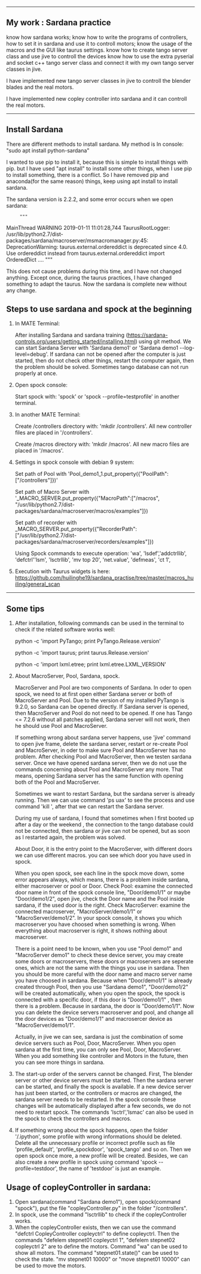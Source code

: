 


-----------------------------------------------------------------------------------------------------------------------------------------
My work : Sardana practice
-----------------------------------------------------------------------------------------------------------------------------------------

   know how sardana works;
   know how to write the programs of controllers, how to set it in sardana and use it to controll motors;
   know the usage of the macros and the GUI like taurus settings.
   know how to create tango server class and use jive to controll the devices 
   know how to use the extra pyserial and socket c++ tango server class and connect it with my own tango server classes in jive. 
  
   I have implemented new tango server classes in jive to controll the blender blades and the real motors. 
   
   I have implemented new copley controller into sardana and it can controll the real motors.
   
  
  ----------------------------------------------------------------------------------------------------------------------------------------- 
 Install Sardana
-----------------------------------------------------------------------------------------------------------------------------------------
There are different methods to install sardana. My method is
In console: "sudo apt install python-sardana"

I wanted to use pip to install it, because this is simple to install things with pip. but I have used "apt install" to install some other things, when I use pip to install something, there is a conflict. So I have removed pip and anaconda(for the same reason) things, keep using apt install to install sardana. 

The sardana version is 2.2.2, and some error occurs when we open sardana:


         """
MainThread     WARNING  2019-01-11 11:01:28,744 TaurusRootLogger: /usr/lib/python2.7/dist-packages/sardana/macroserver/msmacromanager.py:45: DeprecationWarning: taurus.external.ordereddict is deprecated since 4.0. Use ordereddict instead
  from taurus.external.ordereddict import OrderedDict .... """
                
This does not cause problems during this time, and I have not changed anything. Except once, during the taurus practices, I have changed something to adapt the taurus. Now the sardana is complete new without any change. 


Steps to use sardana and spock at the beginning
-----------------------------------------------------------------------------------------------------------------------------------------

1. In MATE Terminal:
  
    After installing Sardana and sardana training (https://sardana-controls.org/users/getting_started/installing.html) using git method. We can start Sardana Server with 'Sardana demo1' or 'Sardana demo1 --log-level=debug'.
    If sardana can not be opened after the computer is just started, then do not check other things, restart the computer again, then the problem should be solved. Sometimes tango database can not run properly at once. 
  
2. Open spock console: 
  
    Start spock with: 'spock' or 'spock --profile=testprofile' in another terminal.
    
3. In another MATE Terminal: 
  
    Create /controllers directory with: 'mkdir /controllers'. All new controller files are placed in '/controllers'.
  
    Create /macros directory with: 'mkdir /macros'. All new macro files are placed in '/macros'. 
  
4. Settings in spock console with debian 9 system:
   
   Set path of Pool with 'Pool_demo1_1.put_property({"PoolPath":["/controllers"]})'
   
   Set path of Macro Server with '_MACRO_SERVER.put_property({"MacroPath":["/macros", "/usr/lib/python2.7/dist-packages/sardana/macroserver/macros/examples"]})
   
   Set path of recorder with _MACRO_SERVER.put_property({"RecorderPath":["/usr/lib/python2.7/dist-packages/sardana/macroserver/recorders/examples"]})
   
   Using Spock commands to execute operation: 'wa', 'lsdef','addctrllib', 'defctrl''lsm', 'lsctrllib', 'mv top 20', 'net.value', 'defmeas', 'ct 1',
   
 5. Execution with Taurus widgets is here: https://github.com/huilinghe19/sardana_practise/tree/master/macros_huiling/general_scan
   


-----------------------------------------------------------------------------------------------------------------------------------------
Some tips
-----------------------------------------------------------------------------------------------------------------------------------------


1. After installation, following commands can be used in the terminal to check if the related software works well:

    python -c 'import PyTango; print PyTango.Release.version'

    python -c 'import taurus; print taurus.Release.version'

    python -c 'import lxml.etree; print lxml.etree.LXML_VERSION'
   
    
2. About MacroServer, Pool, Sardana, spock.
    
    MacroServer and Pool are two components of Sardana. In oder to open spock, we need to at first open either Sardana server or both of MacroServer and Pool. Due to the version of my installed PyTango is 9.2.0, so Sardana can be opened directly. If Sardana server is opened, then MacroServer and Pool do not need to be opened. If one has Tango <= 7.2.6 without all patches applied, Sardana server will not work, then he should use Pool and MacroServer.
    
     If something wrong about sardana server happens, use 'jive' command to open jive frame, delete the sardana server, restart or re-create Pool and MacroServer, in oder to make sure Pool and MacroServer has no problem. After checking Pool and MacroServer, then we testen sardana server. Once we have opened sardana server, then we do not use the commands concerning about Pool and MacroServer any more. That means, opening Sardana server has the same function with opening both of the Pool and MacroServer. 
     
    Sometimes we want to restart Sardana, but the sardana server is already running. Then we can use command 'ps uax' to see the process and use command 'kill <process ID>', after that we can restart the Sardana server. 

    During my use of sardana, I found that sometimes when I first booted up after a day or the weekend , the connection to the tango database could not be connected, then sardana or jive can not be opened, but as soon as I restarted again, the problem was solved. 
    
    About Door, it is the entry point to the MacroServer, with different doors we can use different macros. you can see which door you have used in spock.
    
    When you open spock, see each line in the spock move down, some error appears always, which means, there is a problem inside sardana, either macroserver or pool or Door. 
    Check Pool: examine the connected door name in front of the spock console line, "Door/demo1/1" or maybe "Door/demo1/2", open jive, check the Door name and the Pool inside sardana, if the used door is the right.
    Check MacroServer: examine the connected macroserver, "MacroServer/demo1/1" or "MacroServer/demo1/2". In your spock console, it shows you which macroserver you have choosed when something is wrong. When everything about macroserver is right, it shows nothing about macroserver. 
    
    There is a point need to be known, when you use "Pool demo1" and "MacroServer demo1" to check these device server, you may create some doors or macroservers, these doors or macroservers are seperate ones, which are not the same with the things you use in sardana. Then you should be more careful with the door name and macro server name you have choosed in sardana. Because when "Door/demo1/1" is already created through Pool, then you use "Sardana demo1", "Door/demo1/2" will be created automatically, when you open the spock, the spock is connected with a specific door, if this door is "Door/demo1/1" , then there is a problem. Because in sardana, the door is "Door/demo1/1". Now you can delete the device servers macroserver and pool, and change all the door devices as "Door/demo1/1" and macrosercer device as "MacroServer/demo1/1".
    
    Actually, in jive we can see, sardana is just the combination of some device servers such as Pool, Door, MacroServer. When you open sardana at the first time, you can only see Pool, Door, MacroServer. When you add something like controller and Motors in the future, then you can see more things in sardana.
    
    
3. The start-up order of the servers cannot be changed. First, The blender server or other device servers must be started. Then the sardana server can be started, and finally the spock is available. If a new device server has just been started, or the controllers or macros are changed, the sardana server needs to be restarted. In the spock console these changes will be automatically displayed after a few seconds, we do not need to restart spock. The commands 'lsctrl','lsmac' can also be used in the spock to check the controllers and macros.


4. If something wrong about the spock happens, open the folder '/.ipython', some profile with wrong informations should be deleted. Delete all the unnecessary profile or incorrect profile such as file 'profile_default', 'profile_spockdoor', 'spock_tango' and so on. Then we open spock once more, a new profile will be created. Besides, we can also create a new profile in spock using command 'spock --profile=testdoor', the name of 'testdoor' is just an example.



Usage of copleyController in sardana:
-------------------------------------------------------------------
1. Open sardana(command "Sardana demo1"), open spock(command "spock"), put the file "copleyController.py" in the folder "/controllers".
2. In spock, use the command "lsctrllib" to check if the copleyController works. 
3. When the copleyController exists, then we can use the command "defctrl CopleyController copleyctrl" to define copleyctrl.
Then the commands "defelem stepnet01 copleyctrl 1", "defelem stepnet02 copleyctrl 2" are to define the motors. Command "wa" can be used to show all motors. The command "stepnet01.state()" can be used to check the state. "mv stepnet01 10000" or "move stepnet01 10000" can be used to move the motors. 
 

